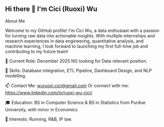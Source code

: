 ## Hi there 👋 I'm Cici (Ruoxi) Wu

About Me

Welcome to my GitHub profile! I'm Cici Wu, a data enthusiast with a passion for turning raw data into actionable insights. With multiple internships and research experiences in data engineering, quantitative analysis, and machine learning, I look forward to launching my first full-time job and contributing to my future team!

🌟 Current Role: December 2025 NG looking for Data relevant position. 

🌱 Skills: Database integration, ETL Pipeline, Dashboard Design, and NLP modelling. 

📫 Contact Me: wuruoxi.cici@gmail.com
Or connect with me: https://www.linkedin.com/in/ruoxi-wu-cici/

🎓 Education: BS in Computer Science & BS in Statistics from Purdue University, with minor in Economics

💬 Interests: Running, R&B, IP law. 
